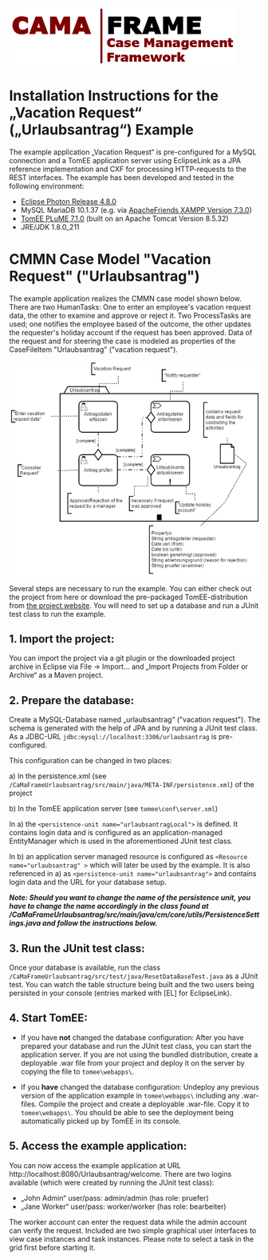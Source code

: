 ![CamaFrameLogo_transparent.png](CaMaFrameUrlaubsantrag/src/main/webapp/VAADIN/CamaFrameLogo_transparent.png)

# Installation Instructions for the „Vacation Request“ („Urlaubsantrag“) Example

The example application „Vacation Request“ is pre-configured for a MySQL connection and a TomEE application server using EclipseLink as a JPA reference implementation and CXF for processing HTTP-requests to the REST interfaces. The example has been developed and tested in the following environment:

*	[Eclipse Photon Release 4.8.0](https://www.eclipse.org/photon/)
*	MySQL MariaDB 10.1.37 (e.g. via [ApacheFriends XAMPP Version 7.3.0](https://www.apachefriends.org/en/download.html)) 
*	[TomEE PLuME 7.1.0](http://tomee.apache.org/download-ng.html) (built on an Apache Tomcat Version 8.5.32)
*	JRE/JDK 1.8.0_211

# CMMN Case Model "Vacation Request" ("Urlaubsantrag")

The example application realizes the CMMN case model shown below. There are two HumanTasks: One to enter an employee's vacation request data, the other to examine and approve or reject it. Two ProcessTasks are used; one notifies the employee based of the outcome, the other updates the requester's holiday account if the request has been approved. Data of the request and for steering the case is modeled as properties of the CaseFileItem "Urlaubsantrag" ("vacation request").

![casemodel](einfacher_urlaubsantrag_denglisch.png)

Several steps are necessary to run the example. You can either check out the project from here or download the pre-packaged TomEE-distribution from [the project website](https://www.fh-bielefeld.de/wug/forschung/ag-pm/cama-frame). You will need to set up a database and run a JUnit test class to run the example.

## **1.	Import the project:**
You can import the project via a git plugin or the downloaded project archive in Eclipse via File -> Import… and „Import Projects from Folder or Archive“ as a Maven project.

## **2.	Prepare the database:**
Create a MySQL-Database named „urlaubsantrag“ ("vacation request"). The schema is generated with the help of JPA and by running a JUnit test class. As a JDBC-URL `jdbc:mysql://localhost:3306/urlaubsantrag` is pre-configured.

This configuration can be changed in two places:

a)	In the persistence.xml (see `/CaMaFrameUrlaubsantrag/src/main/java/META-INF/persistence.xml`) of the project

b)	In the TomEE application server (see `tomee\conf\server.xml`)

In a) the `<persistence-unit name="urlaubsantragLocal">` is defined. It contains login data and is configured as an application-managed EntityManager which is used in the aforementioned JUnit test class.
  
In b) an application server managed resource is configured as `<Resource name="urlaubsantrag" >` which will later be used by the example. It is also referenced in a) as  `<persistence-unit name="urlaubsantrag">` and contains login data and the URL for your database setup.

_**Note: Should you want to change the name of the persistence unit, you have to change the name accordingly in the class found at /CaMaFrameUrlaubsantrag/src/main/java/cm/core/utils/PersistenceSettings.java and follow the instructions below.**_

## **3.	Run the JUnit test class:**
Once your database is available, run the class `/CaMaFrameUrlaubsantrag/src/test/java/ResetDataBaseTest.java` as a JUnit test. You can watch the table structure being built and the two users being persisted in your console (entries marked with [EL] for EclipseLink).

## **4.	Start TomEE:**
*	If you have **not** changed the database configuration: After you have prepared your database and run the JUnit test class, you can start the application server. If you are not using the bundled distribution, create a deployable .war file from your project and deploy it on the server by copying the file to `tomee\webapps\`.

*	If you **have** changed the database configuration: Undeploy any previous version of the application example in `tomee\webapps\` including any .war-files. Compile the project and create a deployable .war-file. Copy it to `tomee\webapps\`. You should be able to see the deployment being automatically picked up by TomEE in its console.

## **5.	Access the example application:**
You can now access the example application at URL http://localhost:8080/Urlaubsantrag/welcome. There are two logins available (which were created by running the JUnit test class):

*	„John Admin“ user/pass: admin/admin (has role: pruefer)
*	„Jane Worker“ user/pass: worker/worker (has role: bearbeiter)

The worker account can enter the request data while the admin account can verify the request. Included are two simple graphical user interfaces to view case instances and task instances. Please note to select a task in the grid first before starting it.
